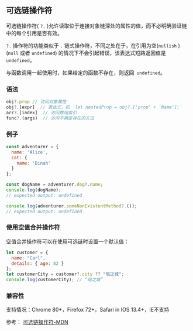 ## 可选链操作符

可选链操作符( `?.` )允许读取位于连接对象链深处的属性的值，而不必明确验证链中的每个引用是否有效。

`?.` 操作符的功能类似于 `.` 链式操作符，不同之处在于，在引用为空(`nullish` ) (`null` 或者 `undefined`) 的情况下不会引起错误，该表达式短路返回值是 `undefined`。

与函数调用一起使用时，如果给定的函数不存在，则返回` undefined`。


### 语法
```js
obj?.prop // 访问对象属性
obj?.[expr]  // 表达式，如 `let nestedProp = obj?.['prop' + 'Name'];`
arr?.[index]  // 访问数组索引
func?.(args)  // 访问不确定存在的方法
```


### 例子

```js
const adventurer = {
  name: 'Alice',
  cat: {
    name: 'Dinah'
  }
};

const dogName = adventurer.dog?.name;
console.log(dogName);
// expected output: undefined

console.log(adventurer.someNonExistentMethod?.());
// expected output: undefined
```

### 使用空值合并操作符

空值合并操作符可以在使用可选链时设置一个默认值：

```js
let customer = {
  name: "Carl",
  details: { age: 82 }
};
let customerCity = customer?.city ?? "暗之城";
console.log(customerCity); // “暗之城”
```

### 兼容性

支持情况：Chrome 80+，Firefox 72+，Safari in IOS 13.4+，IE不支持

参考： [可选链操作符-MDN](https://developer.mozilla.org/zh-CN/docs/Web/JavaScript/Reference/Operators/%E5%8F%AF%E9%80%89%E9%93%BE)



